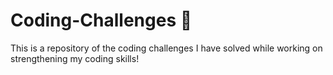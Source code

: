 # Coding-Challenges 🤔

This is a repository of the coding challenges I have solved while working on strengthening my coding skills! 
